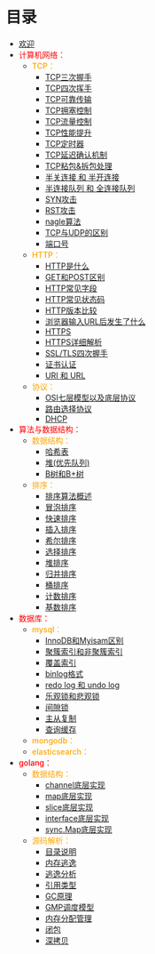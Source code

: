 
# 目录
- [欢迎](README.md)
- <font style="color:red;font-size:14px;font-weight:500">计算机网络：</font>
    - <font style="color:orange;font-size:14px;font-weight:500">TCP：</font>
        - [TCP三次握手](TCP三次握手.md)
        - [TCP四次挥手](TCP四次挥手.md)
        - [TCP可靠传输](TCP可靠传输.md)
        - [TCP拥塞控制](TCP拥塞控制.md)
        - [TCP流量控制](TCP流量控制.md)
        - [TCP性能提升](TCP性能提升.md)
        - [TCP定时器](TCP定时器.md)
        - [TCP延迟确认机制](TCP延迟确认机制.md)
        - [TCP粘包&拆包处理](TCP粘包&拆包处理.md)
        - [半关连接 和 半开连接](半关连接和半开连接.md)
        - [半连接队列 和 全连接队列](半连接队列和全连接队列.md)
        - [SYN攻击](SYN攻击.md)
        - [RST攻击](RST攻击.md)
        - [nagle算法](nagle算法.md)
        - [TCP与UDP的区别](TCP与UDP的区别.md)
        - [端口号](端口号.md)
    - <font style="color:orange;font-size:14px;font-weight:500">HTTP：</font>
        - [HTTP是什么](HTTP是什么.md)
        - [GET和POST区别](GET和POST区别.md)
        - [HTTP常见字段](HTTP常见字段.md)
        - [HTTP常见状态码](HTTP常见状态码.md)
        - [HTTP版本比较](HTTP版本比较.md)
        - [浏览器输入URL后发生了什么](浏览器输入URL后发生了什么.md)
        - [HTTPS](HTTPS.md)
        - [HTTPS详细解析](HTTPS详细解析.md)
        - [SSL/TLS四次握手](SSL_TLS四次握手.md)
        - [证书认证](证书认证.md)
        - [URI 和 URL](URI和URL.md)
    - <font style="color:orange;font-size:14px;font-weight:500">协议：</font>
        - [OSI七层模型以及底层协议](OSI七层模型以及底层协议.md)
        - [路由选择协议](路由选择协议.md)
        - [DHCP](DHCP.md)
- <font style="color:red;font-size:14px;font-weight:500">算法与数据结构：</font>
    - <font style="color:orange;font-size:14px;font-weight:500">数据结构：</font>
        - [哈希表](哈希表.md)
        - [堆(优先队列)](堆(优先队列).md)
        - [B树和B+树](B树和B+树.md)
    - <font style="color:orange;font-size:14px;font-weight:500">排序：</font>
        - [排序算法概述](排序算法概述.md)
        - [冒泡排序](冒泡排序.md)
        - [快速排序](快速排序.md)
        - [插入排序](插入排序.md)
        - [希尔排序](希尔排序.md)
        - [选择排序](选择排序.md)
        - [堆排序](堆排序.md)
        - [归并排序](归并排序.md)
        - [桶排序](桶排序.md)
        - [计数排序](计数排序.md)
        - [基数排序](基数排序.md)
- <font style="color:red;font-size:14px;font-weight:500">数据库：</font>
    - <font style="color:orange;font-size:14px;font-weight:500">mysql：</font>
        - [InnoDB和Myisam区别](InnoDB和Myisam区别.md)
        - [聚簇索引和非聚簇索引](聚簇索引和非聚簇索引.md)
        - [覆盖索引](覆盖索引.md)
        - [binlog格式](binlog格式.md)
        - [redo log 和 undo log](redo和undo.md)
        - [乐观锁和悲观锁](乐观锁和悲观锁.md)
        - [间隙锁](间隙锁.md)
        - [主从复制](mysql主从复制.md)
        - [查询缓存](mysql查询缓存.md)
    - <font style="color:orange;font-size:14px;font-weight:500">mongodb：</font>
    - <font style="color:orange;font-size:14px;font-weight:500">elasticsearch：</font>
-  <font style="color:red;font-size:14px;font-weight:500">golang：</font>
    -  <font style="color:orange;font-size:14px;font-weight:500">数据结构：</font>
        - [channel底层实现](channel底层实现.md)
        - [map底层实现](map底层实现.md)
        - [slice底层实现](slice底层实现.md)
        - [interface底层实现](interface底层实现.md)
        - [sync.Map底层实现](syncmap底层实现.md)
    -  <font style="color:orange;font-size:14px;font-weight:500">源码解析：</font>
        -  [目录说明](目录说明.md)
        -  [内存逃逸](内存逃逸.md)
        -  [逃逸分析](逃逸分析.md)
        -  [引用类型](引用类型.md)
        -  [GC原理](GC原理.md)
        -  [GMP调度模型](GMP调度模型.md)
        -  [内存分配管理](内存分配管理.md)
        -  [闭包](闭包.md)
        -  [深拷贝](深拷贝.md)